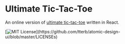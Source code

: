 # Ultimate Tic-Tac-Toe

An online version of [ultimate tic-tac-toe](https://en.wikipedia.org/wiki/Ultimate_tic-tac-toe) written in React.

[![MIT License](https://img.shields.io/apm/l/atomic-design-ui.svg?)](https://github.com/tterb/atomic-design-ui/blob/master/LICENSEs)
